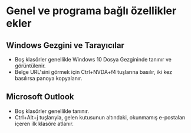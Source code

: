 # Genel ve programa bağlı özellikler ekler

## Windows Gezgini ve Tarayıcılar

* Boş klasörler genellikle Windows 10 Dosya Gezgininde tanınır ve görüntülenir.
* Belge URL'sini görmek için Ctrl+NVDA+f4 tuşlarına basılır, iki kez basılırsa panoya kopyalanır.

## Microsoft Outlook

* Boş klasörler genellikle tanınır.
* Ctrl+Alt+j tuşlarıyla, gelen kutusunun altındaki, okunmamış e-postaları içeren ilk klasöre atlanır.
